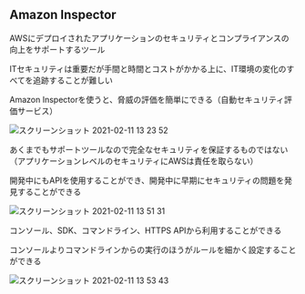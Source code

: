 ## Amazon Inspector

AWSにデプロイされたアプリケーションのセキュリティとコンプライアンスの向上をサポートするツール

ITセキュリティは重要だが手間と時間とコストがかかる上に、IT環境の変化のすべてを追跡することが難しい

Amazon Inspectorを使うと、脅威の評価を簡単にできる（自動セキュリティ評価サービス）

![スクリーンショット 2021-02-11 13 23 52](https://user-images.githubusercontent.com/56820273/107602307-63b4e780-6c6c-11eb-9cdd-3e6a5bffc9a8.png)

あくまでもサポートツールなので完全なセキュリティを保証するものではない（アプリケーションレベルのセキュリティにAWSは責任を取らない）

開発中にもAPIを使用することができ、開発中に早期にセキュリティの問題を発見することができる

![スクリーンショット 2021-02-11 13 51 31](https://user-images.githubusercontent.com/56820273/107603489-4124cd80-6c70-11eb-9f08-cf180165741c.png)

コンソール、SDK、コマンドライン、HTTPS APIから利用することができる

コンソールよりコマンドラインからの実行のほうがルールを細かく設定することができる

![スクリーンショット 2021-02-11 13 53 43](https://user-images.githubusercontent.com/56820273/107603577-8ea13a80-6c70-11eb-8ad5-cd3c9cfd2176.png)









